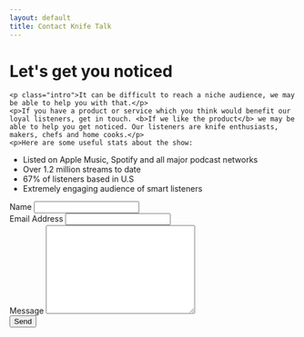 ```yaml
---
layout: default
title: Contact Knife Talk
---
```


<div class="post">
  <h1 class="pageTitle">Let's get you noticed</h1>
  
    <p class="intro">It can be difficult to reach a niche audience, we may be able to help you with that.</p>
    <p>If you have a product or service which you think would benefit our loyal listeners, get in touch. <b>If we like the product</b> we may be able to help you get noticed. Our listeners are knife enthusiasts, makers, chefs and home cooks.</p>
    <p>Here are some useful stats about the show:
<ul>
<li>Listed on Apple Music, Spotify and all major podcast networks</li>
<li>Over 1.2 million streams to date</li>
<li>67% of listeners based in U.S</li>
<li>Extremely engaging audience of smart listeners</li>
</ul>
    </p>
 
  <form action="http://formspree.io/craig@chopknives.com" method="POST">
    <label for="name">Name</label>
    <input type="text" id="name" name="name" class="full-width"><br>
    <label for="email">Email Address</label>
    <input type="email" id="email" name="_replyto" class="full-width"><br>
    <label for="message">Message</label>
    <textarea name="message" id="message" cols="30" rows="10" class="full-width"></textarea><br>
    <input type="submit" value="Send" class="button">
  </form>
</div>

